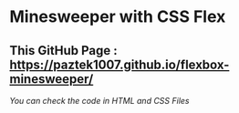 # Minesweeper with CSS Flex
## This GitHub Page : https://paztek1007.github.io/flexbox-minesweeper/

*You can check the code in HTML and CSS Files*
